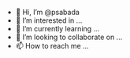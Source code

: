 - 👋 Hi, I’m @psabada
- 👀 I’m interested in ...
- 🌱 I’m currently learning ...
- 💞️ I’m looking to collaborate on ...
- 📫 How to reach me ...

<!---
psabada/psabada is a ✨ special ✨ repository because its `README.md` (this file) appears on your GitHub profile.
You can click the Preview link to take a look at your changes.
--->
